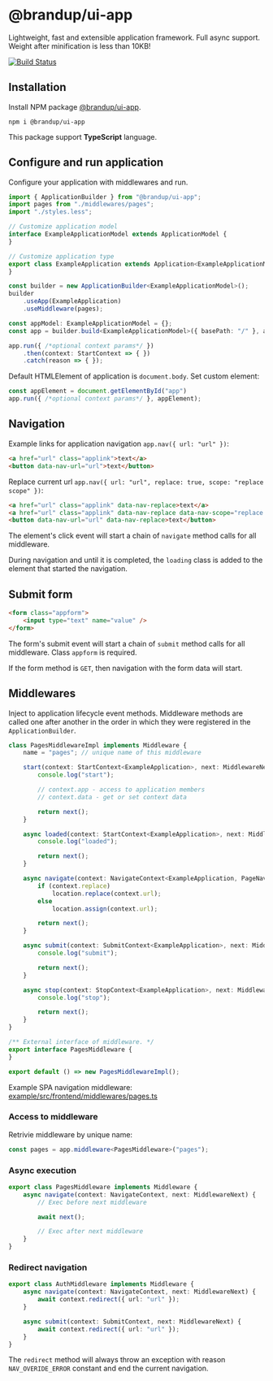# @brandup/ui-app

Lightweight, fast and extensible application framework. Full async support. Weight after minification is less than 10KB!

[![Build Status](https://dev.azure.com/brandup/BrandUp%20Core/_apis/build/status%2FBrandUp%2Fbrandup-ui?branchName=master)]()

## Installation

Install NPM package [@brandup/ui-app](https://www.npmjs.com/package/@brandup/ui-app).

```
npm i @brandup/ui-app
```

This package support **TypeScript** language.

## Configure and run application

Configure your application with middlewares and run.

```typescript
import { ApplicationBuilder } from "@brandup/ui-app";
import pages from "./middlewares/pages";
import "./styles.less";

// Customize application model
interface ExampleApplicationModel extends ApplicationModel {
}

// Customize application type
export class ExampleApplication extends Application<ExampleApplicationModel> {
}

const builder = new ApplicationBuilder<ExampleApplicationModel>();
builder
	.useApp(ExampleApplication)
	.useMiddleware(pages);

const appModel: ExampleApplicationModel = {};
const app = builder.build<ExampleApplicationModel>({ basePath: "/" }, appModel);

app.run({ /*optional context params*/ })
	.then(context: StartContext => { })
	.catch(reason => { });
```

Default HTMLElement of application is `document.body`. Set custom element:

```typescript
const appElement = document.getElementById("app")
app.run({ /*optional context params*/ }, appElement);
```

## Navigation

Example links for application navigation `app.nav({ url: "url" })`:

```html
<a href="url" class="applink">text</a>
<button data-nav-url="url">text</button>
```

Replace current url `app.nav({ url: "url", replace: true, scope: "replace scope" })`:

```html
<a href="url" class="applink" data-nav-replace>text</a>
<a href="url" class="applink" data-nav-replace data-nav-scope="replace scope">text</a>
<button data-nav-url="url" data-nav-replace>text</button>
```

The element's click event will start a chain of `navigate` method calls for all middleware.

During navigation and until it is completed, the `loading` class is added to the element that started the navigation.

## Submit form

```html
<form class="appform">
	<input type="text" name="value" />
</form>
```

The form's submit event will start a chain of `submit` method calls for all middleware. Class `appform` is required.

If the form method is `GET`, then navigation with the form data will start.

## Middlewares

Inject to application lifecycle event methods. Middleware methods are called one after another in the order in which they were registered in the `ApplicationBuilder`.

```typescript
class PagesMiddlewareImpl implements Middleware {
	name = "pages"; // unique name of this middleware

    start(context: StartContext<ExampleApplication>, next: MiddlewareNext) {
        console.log("start");

		// context.app - access to application members
		// context.data - get or set context data

		return next();
    }

    async loaded(context: StartContext<ExampleApplication>, next: MiddlewareNext) {
        console.log("loaded");

		return next();
    }

    async navigate(context: NavigateContext<ExampleApplication, PageNavigationData>, next: MiddlewareNext) {
        if (context.replace)
            location.replace(context.url);
        else
            location.assign(context.url);

		return next();
    }

    async submit(context: SubmitContext<ExampleApplication>, next: MiddlewareNext) {
        console.log("submit");

		return next();
    }

    async stop(context: StopContext<ExampleApplication>, next: MiddlewareNext) {
        console.log("stop");

		return next();
    }
}

/** External interface of middleware. */
export interface PagesMiddleware {
}

export default () => new PagesMiddlewareImpl();
```

Example SPA navigation middleware: [example/src/frontend/middlewares/pages.ts](/example/src/frontend/middlewares/pages.ts)

### Access to middleware

Retrivie middleware by unique name:

```typescript
const pages = app.middleware<PagesMiddleware>("pages");
```

### Async execution

```typescript
export class PagesMiddleware implements Middleware {
	async navigate(context: NavigateContext, next: MiddlewareNext) {
        // Exec before next middleware

		await next();

        // Exec after next middleware
    }
}
```

### Redirect navigation

```typescript
export class AuthMiddleware implements Middleware {
	async navigate(context: NavigateContext, next: MiddlewareNext) {
        await context.redirect({ url: "url" });
    }

	async submit(context: SubmitContext, next: MiddlewareNext) {
        await context.redirect({ url: "url" });
    }
}
```

The `redirect` method will always throw an exception with reason `NAV_OVERIDE_ERROR` constant and end the current navigation.